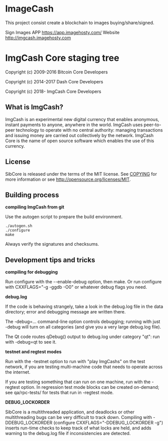 # ImageCash
This project consist create a blockchain to images buying/share/signed.

Sign Images APP https://app.imagehosty.com/
Website http://imgcash.imagehosty.com

ImgCash Core staging tree
===============================

Copyright (c) 2009-2016 Bitcoin Core Developers

Copyright (c) 2014-2017 Dash Core Developers

Copyright (c) 2018- ImgCash Core Developers


What is ImgCash?
----------------

ImgCash is an experimental new digital currency that enables anonymous, instant
payments to anyone, anywhere in the world. ImgCash uses peer-to-peer technology
to operate with no central authority: managing transactions and issuing money
are carried out collectively by the network. ImgCash Core is the name of open
source software which enables the use of this currency.


License
-------

SibCore is released under the terms of the MIT license. See [COPYING](COPYING) for more
information or see http://opensource.org/licenses/MIT.


Building process
-----------------

**compiling ImgCash from git**

Use the autogen script to prepare the build environment.

    ./autogen.sh
    ./configure
    make

Always verify the signatures and checksums.


Development tips and tricks
---------------------------

**compiling for debugging**

Run configure with the --enable-debug option, then make. Or run configure with
CXXFLAGS="-g -ggdb -O0" or whatever debug flags you need.

**debug.log**

If the code is behaving strangely, take a look in the debug.log file in the data directory;
error and debugging message are written there.

The -debug=... command-line option controls debugging; running with just -debug will turn
on all categories (and give you a very large debug.log file).

The Qt code routes qDebug() output to debug.log under category "qt": run with -debug=qt
to see it.

**testnet and regtest modes**

Run with the -testnet option to run with "play ImgCashs" on the test network, if you
are testing multi-machine code that needs to operate across the internet.

If you are testing something that can run on one machine, run with the -regtest option.
In regression test mode blocks can be created on-demand; see qa/rpc-tests/ for tests
that run in -regtest mode.

**DEBUG_LOCKORDER**

SibCore is a multithreaded application, and deadlocks or other multithreading bugs
can be very difficult to track down. Compiling with -DDEBUG_LOCKORDER (configure
CXXFLAGS="-DDEBUG_LOCKORDER -g") inserts run-time checks to keep track of what locks
are held, and adds warning to the debug.log file if inconsistencies are detected.
